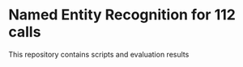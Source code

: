 Named Entity Recognition for 112 calls
==========================================

This repository contains scripts and evaluation results
